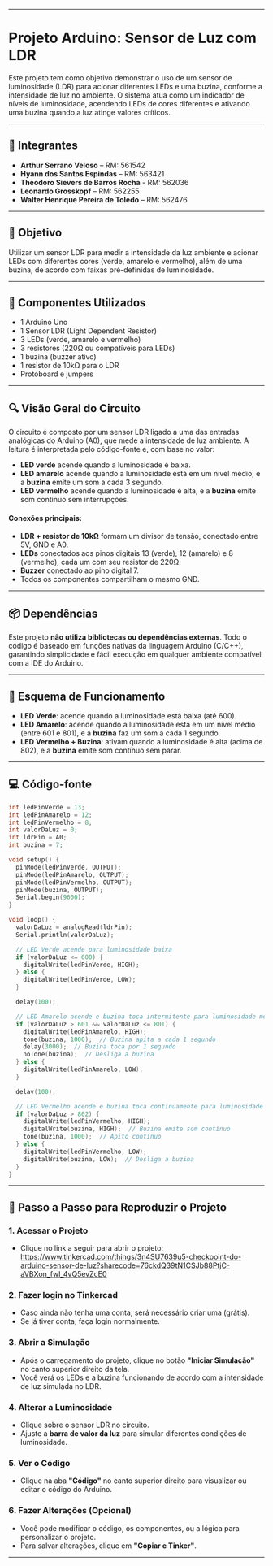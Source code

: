 
---

# Projeto Arduino: Sensor de Luz com LDR

Este projeto tem como objetivo demonstrar o uso de um sensor de luminosidade (LDR) para acionar diferentes LEDs e uma buzina, conforme a intensidade de luz no ambiente. O sistema atua como um indicador de níveis de luminosidade, acendendo LEDs de cores diferentes e ativando uma buzina quando a luz atinge valores críticos.

---

## 👥 Integrantes

- **Arthur Serrano Veloso** – RM: 561542  
- **Hyann dos Santos Espindas** – RM: 563421
- **Theodoro Sievers de Barros Rocha** - RM: 562036
- **Leonardo Grosskopf** – RM: 562255  
- **Walter Henrique Pereira de Toledo** – RM: 562476  

---

## 🎯 Objetivo

Utilizar um sensor LDR para medir a intensidade da luz ambiente e acionar LEDs com diferentes cores (verde, amarelo e vermelho), além de uma buzina, de acordo com faixas pré-definidas de luminosidade.

---

## 🧰 Componentes Utilizados

- 1 Arduino Uno  
- 1 Sensor LDR (Light Dependent Resistor)  
- 3 LEDs (verde, amarelo e vermelho)  
- 3 resistores (220Ω ou compatíveis para LEDs)  
- 1 buzina (buzzer ativo)  
- 1 resistor de 10kΩ para o LDR  
- Protoboard e jumpers  

---

## 🔍 Visão Geral do Circuito

O circuito é composto por um sensor LDR ligado a uma das entradas analógicas do Arduino (A0), que mede a intensidade de luz ambiente. A leitura é interpretada pelo código-fonte e, com base no valor:

- **LED verde** acende quando a luminosidade é baixa.
- **LED amarelo** acende quando a luminosidade está em um nível médio, e a **buzina** emite um som a cada 3 segundo.
- **LED vermelho** acende quando a luminosidade é alta, e a **buzina** emite som contínuo sem interrupções.

#### Conexões principais:
- **LDR + resistor de 10kΩ** formam um divisor de tensão, conectado entre 5V, GND e A0.
- **LEDs** conectados aos pinos digitais 13 (verde), 12 (amarelo) e 8 (vermelho), cada um com seu resistor de 220Ω.
- **Buzzer** conectado ao pino digital 7.
- Todos os componentes compartilham o mesmo GND.

---

## 📦 Dependências

Este projeto **não utiliza bibliotecas ou dependências externas**. Todo o código é baseado em funções nativas da linguagem Arduino (C/C++), garantindo simplicidade e fácil execução em qualquer ambiente compatível com a IDE do Arduino.

---

## 🔌 Esquema de Funcionamento

- **LED Verde**: acende quando a luminosidade está baixa (até 600).
- **LED Amarelo**: acende quando a luminosidade está em um nível médio (entre 601 e 801), e a **buzina** faz um som a cada 1 segundo.
- **LED Vermelho + Buzina**: ativam quando a luminosidade é alta (acima de 802), e a **buzina** emite som contínuo sem parar.

---

## 💻 Código-fonte

```cpp
int ledPinVerde = 13;
int ledPinAmarelo = 12;
int ledPinVermelho = 8;
int valorDaLuz = 0;
int ldrPin = A0;
int buzina = 7;

void setup() {
  pinMode(ledPinVerde, OUTPUT);
  pinMode(ledPinAmarelo, OUTPUT);
  pinMode(ledPinVermelho, OUTPUT);
  pinMode(buzina, OUTPUT);
  Serial.begin(9600);
}

void loop() {
  valorDaLuz = analogRead(ldrPin);
  Serial.println(valorDaLuz);

  // LED Verde acende para luminosidade baixa
  if (valorDaLuz <= 600) {
    digitalWrite(ledPinVerde, HIGH);
  } else {
    digitalWrite(ledPinVerde, LOW);
  }

  delay(100);

  // LED Amarelo acende e buzina toca intermitente para luminosidade média
  if (valorDaLuz > 601 && valorDaLuz <= 801) {
    digitalWrite(ledPinAmarelo, HIGH);
    tone(buzina, 1000);  // Buzina apita a cada 1 segundo
    delay(3000);  // Buzina toca por 1 segundo
    noTone(buzina);  // Desliga a buzina
  } else {
    digitalWrite(ledPinAmarelo, LOW);
  }

  delay(100);

  // LED Vermelho acende e buzina toca continuamente para luminosidade alta
  if (valorDaLuz > 802) {
    digitalWrite(ledPinVermelho, HIGH);
    digitalWrite(buzina, HIGH);  // Buzina emite som contínuo
    tone(buzina, 1000);  // Apito contínuo
  } else {
    digitalWrite(ledPinVermelho, LOW);
    digitalWrite(buzina, LOW);  // Desliga a buzina
  }
}
```

---

## 🧪 Passo a Passo para Reproduzir o Projeto

### 1. Acessar o Projeto
- Clique no link a seguir para abrir o projeto:  
https://www.tinkercad.com/things/3n4SU7639u5-checkpoint-do-arduino-sensor-de-luz?sharecode=76ckdQ39tN1CSJb88PtjC-aVBXon_fwl_4vQ5evZcE0

### 2. Fazer login no Tinkercad
- Caso ainda não tenha uma conta, será necessário criar uma (grátis).
- Se já tiver conta, faça login normalmente.

### 3. Abrir a Simulação
- Após o carregamento do projeto, clique no botão **"Iniciar Simulação"** no canto superior direito da tela.
- Você verá os LEDs e a buzina funcionando de acordo com a intensidade de luz simulada no LDR.

### 4. Alterar a Luminosidade
- Clique sobre o sensor LDR no circuito.
- Ajuste a **barra de valor da luz** para simular diferentes condições de luminosidade.

### 5. Ver o Código
- Clique na aba **"Código"** no canto superior direito para visualizar ou editar o código do Arduino.

### 6. Fazer Alterações (Opcional)
- Você pode modificar o código, os componentes, ou a lógica para personalizar o projeto.
- Para salvar alterações, clique em **"Copiar e Tinker"**.

---
